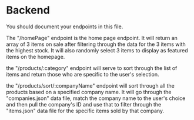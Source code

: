 # Backend

You should document your endpoints in this file.

The "/homePage" endpoint is the home page endpoint. It will return an array of 3 items on sale after filtering through the data for the 3 items with the highest stock. It will also randomly select 3 items to display as featured items on the homepage.

the "/products/:category" endpoint will serve to sort through the list of items and return those who are specific to the user's selection. 

the "/products/sort/:companyName" endpoint will sort through all the products based on a specified company name. It will go through the "companies.json" data file, match the company name to the user's choice and then pull the company's ID and use that to filter through the "items.json" data file for the specific items sold by that company.
